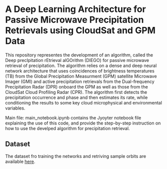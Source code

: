 # A Deep Learning Architecture for Passive Microwave Precipitation Retrievals using CloudSat and GPM Data
This repository representes the development of an algorithm, called the Deep precIpitation rEtrieval alGOrithm (DIEGO) for passive microwave retrieval of precipitation. The algorithm relies on a dense and deep neural network architecture that uses coincidences of brightness temperatures (TB) from the Global Precipitation Measurment (GPM) satellite Microwave Imager (GMI) and active precipitation retrievals from the Dual-frequency Precipitation Radar (DPR) onboard the GPM as well as those from the CloudSat Cloud Profiling Radar (CPR). The algorithm first detects the precipitation occurrence and phase and then estimates its rate, while conditioning the results to some key cloud microphysical and environmental variables.

Main file: main_notebook.ipynb contains the Jyoyter notebook file explaining the use of this code, and provide the step-by-step instruction on how to use the develped algorithm for precipitation retrieval.

## Dataset
The dataset fro training the networks and retriving sample orbits are available [here]([https://www.ecmwf.int/en/forecasts/datasets/reanalysis-datasets/era5](https://drive.google.com/drive/folders/1ZX-_TfDd6dkYl3ZNfd7xfr9YHM2PO3vZ?usp=sharing)). 



